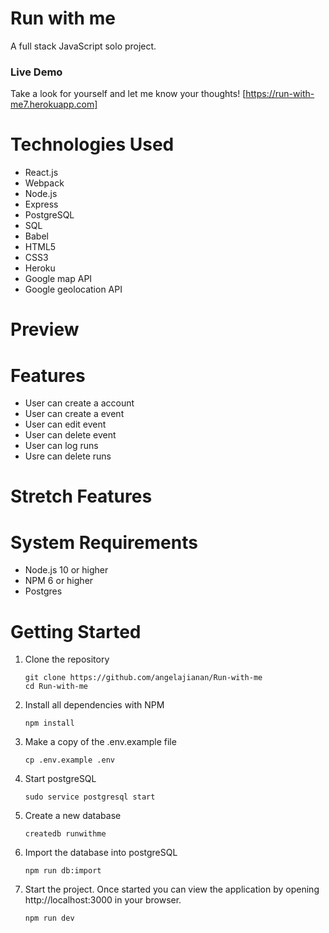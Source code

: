 # Run with me

A full stack JavaScript solo project.

### Live Demo

Take a look for yourself and let me know your thoughts!
[https://run-with-me7.herokuapp.com]

# Technologies Used
- React.js
- Webpack
- Node.js
- Express
- PostgreSQL
- SQL
- Babel
- HTML5
- CSS3
- Heroku
- Google map API
- Google geolocation API

# Preview 

# Features
- User can create a account
- User can create a event 
- User can edit event 
- User can delete event
- User can log runs
- Usre can delete runs

# Stretch Features

# System Requirements

- Node.js 10 or higher
- NPM 6 or higher
- Postgres

# Getting Started
1. Clone the repository
    ```shell
    git clone https://github.com/angelajianan/Run-with-me
    cd Run-with-me
    ```
3. Install all dependencies with NPM
    ```shell
    npm install
    ```
5. Make a copy of the .env.example file
   ```shell
   cp .env.example .env
   ```
7. Start postgreSQL
   ```shell
   sudo service postgresql start
   ```
9. Create a new database
   ```shell
   createdb runwithme
   ```
11. Import the database into postgreSQL
    ```shell
    npm run db:import
    ```
13. Start the project. Once started you can view the application by opening http://localhost:3000 in your browser.
    ```shell
    npm run dev
